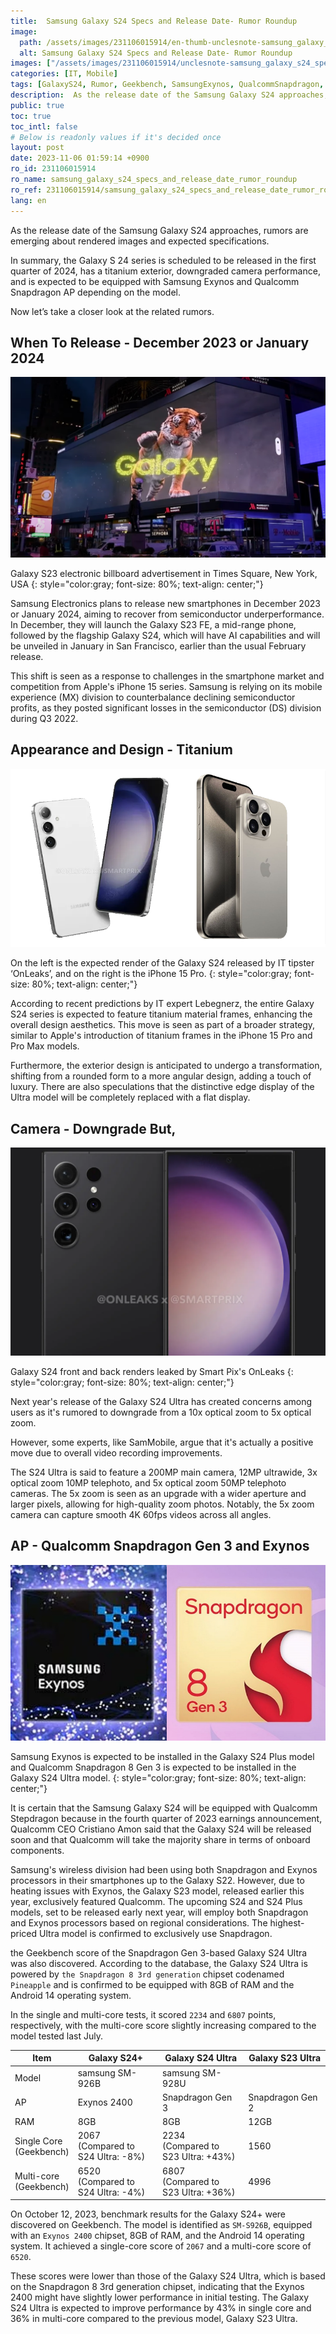 ```yaml
---
title:  Samsung Galaxy S24 Specs and Release Date- Rumor Roundup
image:
  path: /assets/images/231106015914/en-thumb-unclesnote-samsung_galaxy_s24_specs_and_release_date_rumor_roundup.png
  alt: Samsung Galaxy S24 Specs and Release Date- Rumor Roundup
images: ["/assets/images/231106015914/unclesnote-samsung_galaxy_s24_specs_and_release_date_rumor_roundup-galaxy_s23_electronic_billboard_advertisement_in_times_square_new_york_usa.png", "/assets/images/231106015914/unclesnote-samsung_galaxy_s24_specs_and_release_date_rumor_roundup-on_the_left_is_the_expected_render_of_the_galaxy_s24_released_by_it_tipster_onleaks_and_on_the_right_is_the_iphone_15_pro.png", "/assets/images/231106015914/unclesnote-samsung_galaxy_s24_specs_and_release_date_rumor_roundup-galaxy_s24_front_and_back_renders_leaked_by_smart_pix_s_onleaks.png", "/assets/images/231106015914/unclesnote-samsung_galaxy_s24_specs_and_release_date_rumor_roundup-samsung_exynos_is_expected_to_be_installed_in_the_galaxy_s24_plus_model_and_qualcomm_snapdragon_8_gen_3_is_expected_to_be_installed_in_the_galaxy_s24_ultra_model.png"]
categories: [IT, Mobile]
tags: [GalaxyS24, Rumor, Geekbench, SamsungExynos, QualcommSnapdragon, Titanium, IT, Mobile]
description:  As the release date of the Samsung Galaxy S24 approaches, rumors are emerging about rendered images and expected specifications. In summary, the Galaxy S 24
public: true
toc: true
toc_intl: false
# Below is readonly values if it's decided once
layout: post
date: 2023-11-06 01:59:14 +0900
ro_id: 231106015914
ro_name: samsung_galaxy_s24_specs_and_release_date_rumor_roundup
ro_ref: 231106015914/samsung_galaxy_s24_specs_and_release_date_rumor_roundup
lang: en
---
```

As the release date of the Samsung Galaxy S24 approaches, rumors are emerging about rendered images and expected specifications.  

In summary, the Galaxy S 24 series is scheduled to be released in the first quarter of 2024, has a titanium exterior, downgraded camera performance, and is expected to be equipped with Samsung Exynos and Qualcomm Snapdragon AP depending on the model.  

Now let’s take a closer look at the related rumors.  
## When To Release - December 2023 or January 2024
![Galaxy S23 electronic billboard advertisement in Times Square, New York, USA](/assets/images/231106015914/unclesnote-samsung_galaxy_s24_specs_and_release_date_rumor_roundup-galaxy_s23_electronic_billboard_advertisement_in_times_square_new_york_usa.png)  

Galaxy S23 electronic billboard advertisement in Times Square, New York, USA
{: style="color:gray; font-size: 80%; text-align: center;"}

Samsung Electronics plans to release new smartphones in December 2023 or January 2024, aiming to recover from semiconductor underperformance. In December, they will launch the Galaxy S23 FE, a mid-range phone, followed by the flagship Galaxy S24, which will have AI capabilities and will be unveiled in January in San Francisco, earlier than the usual February release.  

This shift is seen as a response to challenges in the smartphone market and competition from Apple's iPhone 15 series. Samsung is relying on its mobile experience (MX) division to counterbalance declining semiconductor profits, as they posted significant losses in the semiconductor (DS) division during Q3 2022.  
## Appearance and Design - Titanium
![On the left is the expected render of the Galaxy S24 released by IT tipster ‘OnLeaks’, and on the right is the iPhone 15 Pro.](/assets/images/231106015914/unclesnote-samsung_galaxy_s24_specs_and_release_date_rumor_roundup-on_the_left_is_the_expected_render_of_the_galaxy_s24_released_by_it_tipster_onleaks_and_on_the_right_is_the_iphone_15_pro.png)  

On the left is the expected render of the Galaxy S24 released by IT tipster ‘OnLeaks’, and on the right is the iPhone 15 Pro.
{: style="color:gray; font-size: 80%; text-align: center;"}

According to recent predictions by IT expert Lebegnerz, the entire Galaxy S24 series is expected to feature titanium material frames, enhancing the overall design aesthetics. This move is seen as part of a broader strategy, similar to Apple's introduction of titanium frames in the iPhone 15 Pro and Pro Max models.  

Furthermore, the exterior design is anticipated to undergo a transformation, shifting from a rounded form to a more angular design, adding a touch of luxury. There are also speculations that the distinctive edge display of the Ultra model will be completely replaced with a flat display.  
## Camera - Downgrade But,
![Galaxy S24 front and back renders leaked by Smart Pix's OnLeaks](/assets/images/231106015914/unclesnote-samsung_galaxy_s24_specs_and_release_date_rumor_roundup-galaxy_s24_front_and_back_renders_leaked_by_smart_pix_s_onleaks.png)  

Galaxy S24 front and back renders leaked by Smart Pix's OnLeaks
{: style="color:gray; font-size: 80%; text-align: center;"}

Next year's release of the Galaxy S24 Ultra has created concerns among users as it's rumored to downgrade from a 10x optical zoom to 5x optical zoom.  

However, some experts, like SamMobile, argue that it's actually a positive move due to overall video recording improvements.  

The S24 Ultra is said to feature a 200MP main camera, 12MP ultrawide, 3x optical zoom 10MP telephoto, and 5x optical zoom 50MP telephoto cameras. The 5x zoom is seen as an upgrade with a wider aperture and larger pixels, allowing for high-quality zoom photos. Notably, the 5x zoom camera can capture smooth 4K 60fps videos across all angles.  
## AP - Qualcomm Snapdragon Gen 3 and Exynos
![Samsung Exynos is expected to be installed in the Galaxy S24 Plus model and Qualcomm Snapdragon 8 Gen 3 is expected to be installed in the Galaxy S24 Ultra model.](/assets/images/231106015914/unclesnote-samsung_galaxy_s24_specs_and_release_date_rumor_roundup-samsung_exynos_is_expected_to_be_installed_in_the_galaxy_s24_plus_model_and_qualcomm_snapdragon_8_gen_3_is_expected_to_be_installed_in_the_galaxy_s24_ultra_model.png)  

Samsung Exynos is expected to be installed in the Galaxy S24 Plus model and Qualcomm Snapdragon 8 Gen 3 is expected to be installed in the Galaxy S24 Ultra model.
{: style="color:gray; font-size: 80%; text-align: center;"}

It is certain that the Samsung Galaxy S24 will be equipped with Qualcomm Stepdragon because in the fourth quarter of 2023 earnings announcement, Qualcomm CEO Cristiano Amon said that the Galaxy S24 will be released soon and that Qualcomm will take the majority share in terms of onboard components.  

Samsung's wireless division had been using both Snapdragon and Exynos processors in their smartphones up to the Galaxy S22. However, due to heating issues with Exynos, the Galaxy S23 model, released earlier this year, exclusively featured Qualcomm. The upcoming S24 and S24 Plus models, set to be released early next year, will employ both Snapdragon and Exynos processors based on regional considerations. The highest-priced Ultra model is confirmed to exclusively use Snapdragon.  

the Geekbench score of the Snapdragon Gen 3-based Galaxy S24 Ultra was also discovered. According to the database, the Galaxy S24 Ultra is powered by `the Snapdragon 8 3rd generation` chipset codenamed `Pineapple` and is confirmed to be equipped with 8GB of RAM and the Android 14 operating system.  

In the single and multi-core tests, it scored `2234` and `6807` points, respectively, with the multi-core score slightly increasing compared to the model tested last July.  

| Item                       | Galaxy S24+                              | Galaxy S24 Ultra                           | Galaxy S23 Ultra |
| -------------------------- | ---------------------------------------- | ------------------------------------------ | ---------------- |
| Model                      | samsung SM-926B                          | samsung SM-928U                            |                  |
| AP                         | Exynos 2400                              | Snapdragon Gen 3                           | Snapdragon Gen 2 |
| RAM                        | 8GB                                      | 8GB                                        | 12GB             |
| Single Core<br>(Geekbench) | 2067<br>(Compared to<br> S24 Ultra: -8%) | 2234<br>(Compared to<br> S23 Ultra: +43%)  | 1560             |
| Multi-core<br>(Geekbench)  | 6520<br>(Compared to<br> S24 Ultra: -4%) | 6807 <br>(Compared to<br> S23 Ultra: +36%) | 4996             |

On October 12, 2023, benchmark results for the Galaxy S24+ were discovered on Geekbench. The model is identified as `SM-S926B`, equipped with an `Exynos 2400` chipset, 8GB of RAM, and the Android 14 operating system. It achieved a single-core score of `2067` and a multi-core score of `6520`.  

These scores were lower than those of the Galaxy S24 Ultra, which is based on the Snapdragon 8 3rd generation chipset, indicating that the Exynos 2400 might have slightly lower performance in initial testing. The Galaxy S24 Ultra is expected to improve performance by 43% in single core and 36% in multi-core compared to the previous model, Galaxy S23 Ultra.  
